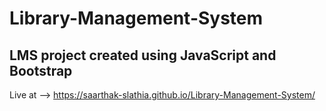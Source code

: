 # Library-Management-System
LMS project created using JavaScript and Bootstrap
---
Live at --> https://saarthak-slathia.github.io/Library-Management-System/
